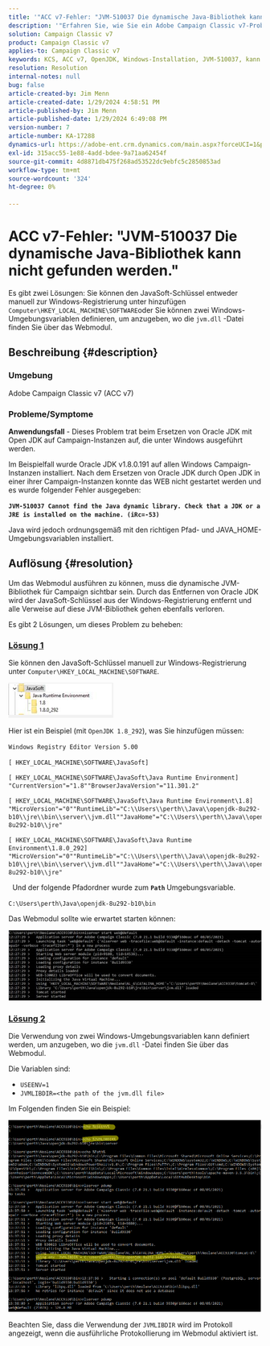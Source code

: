 ```yaml
---
title: '"ACC v7-Fehler: "JVM-510037 Die dynamische Java-Bibliothek kann nicht gefunden werden."'
description: '"Erfahren Sie, wie Sie ein Adobe Campaign Classic v7-Problem für den Fehler lösen können: "JVM-510037 Die dynamische Java-Bibliothek kann nicht gefunden werden."'
solution: Campaign Classic v7
product: Campaign Classic v7
applies-to: Campaign Classic v7
keywords: KCS, ACC v7, OpenJDK, Windows-Installation, JVM-510037, kann nicht finden, dynamische Java-Bibliothek, Adobe Campaign Classic v7, Fehlerbehebung
resolution: Resolution
internal-notes: null
bug: false
article-created-by: Jim Menn
article-created-date: 1/29/2024 4:58:51 PM
article-published-by: Jim Menn
article-published-date: 1/29/2024 6:49:08 PM
version-number: 7
article-number: KA-17288
dynamics-url: https://adobe-ent.crm.dynamics.com/main.aspx?forceUCI=1&pagetype=entityrecord&etn=knowledgearticle&id=6d2368a8-c7be-ee11-9079-6045bd006268
exl-id: 315acc55-1e88-4add-bdee-9a71aa62454f
source-git-commit: 4d8871db475f268ad53522dc9ebfc5c2850853ad
workflow-type: tm+mt
source-wordcount: '324'
ht-degree: 0%

---
```


# ACC v7-Fehler: &quot;JVM-510037 Die dynamische Java-Bibliothek kann nicht gefunden werden.&quot;


Es gibt zwei Lösungen: Sie können den JavaSoft-Schlüssel entweder manuell zur Windows-Registrierung unter hinzufügen `Computer\HKEY_LOCAL_MACHINE\SOFTWARE`oder Sie können zwei Windows-Umgebungsvariablen definieren, um anzugeben, wo die `jvm.dll` -Datei finden Sie über das Webmodul.

## Beschreibung {#description}


### <b>Umgebung</b>

Adobe Campaign Classic v7 (ACC v7)



### <b>Probleme/Symptome</b>

<b>Anwendungsfall</b> - Dieses Problem trat beim Ersetzen von Oracle JDK mit Open JDK auf Campaign-Instanzen auf, die unter Windows ausgeführt werden.

Im Beispielfall wurde Oracle JDK v1.8.0.191 auf allen Windows Campaign-Instanzen installiert. Nach dem Ersetzen von Oracle JDK durch Open JDK in einer ihrer Campaign-Instanzen konnte das WEB nicht gestartet werden und es wurde folgender Fehler ausgegeben:

<b>`JVM-510037 Cannot find the Java dynamic library. Check that a JDK or a JRE is installed on the machine. (iRc=-53)`</b>

Java wird jedoch ordnungsgemäß mit den richtigen Pfad- und JAVA_HOME-Umgebungsvariablen installiert.


## Auflösung {#resolution}


Um das Webmodul ausführen zu können, muss die dynamische JVM-Bibliothek für Campaign sichtbar sein. Durch das Entfernen von Oracle JDK wird der JavaSoft-Schlüssel aus der Windows-Registrierung entfernt und alle Verweise auf diese JVM-Bibliothek gehen ebenfalls verloren.

Es gibt 2 Lösungen, um dieses Problem zu beheben:

### <u>Lösung 1</u>

Sie können den JavaSoft-Schlüssel manuell zur Windows-Registrierung unter `Computer\HKEY_LOCAL_MACHINE\SOFTWARE`.

![](assets/de72732e-d310-ec11-b6e6-000d3a597e01.png)

Hier ist ein Beispiel (mit `OpenJDK 1.8_292`), was Sie hinzufügen müssen:

`Windows Registry Editor Version 5.00`

`[ HKEY_LOCAL_MACHINE\SOFTWARE\JavaSoft]`




```
[ HKEY_LOCAL_MACHINE\SOFTWARE\JavaSoft\Java Runtime Environment] "CurrentVersion"="1.8""BrowserJavaVersion"="11.301.2"
```





```
[ HKEY_LOCAL_MACHINE\SOFTWARE\JavaSoft\Java Runtime Environment\1.8] "MicroVersion"="0""RuntimeLib"="C:\\Users\\perth\\Java\\openjdk-8u292-b10\\jre\\bin\\server\\jvm.dll""JavaHome"="C:\\Users\\perth\\Java\\openjdk-8u292-b10\\jre"
```





```
[ HKEY_LOCAL_MACHINE\SOFTWARE\JavaSoft\Java Runtime Environment\1.8.0_292] "MicroVersion"="0""RuntimeLib"="C:\\Users\\perth\\Java\\openjdk-8u292-b10\\jre\\bin\\server\\jvm.dll""JavaHome"="C:\\Users\\perth\\Java\\openjdk-8u292-b10\\jre"
```


 
Und der folgende Pfadordner wurde zum <b>`Path` </b>Umgebungsvariable.

`C:\Users\perth\Java\openjdk-8u292-b10\bin`

Das Webmodul sollte wie erwartet starten können:

![](assets/f9d275cf-d910-ec11-b6e6-000d3a597e01.png)

### <u>Lösung 2</u>

Die Verwendung von zwei Windows-Umgebungsvariablen kann definiert werden, um anzugeben, wo die `jvm.dll` -Datei finden Sie über das Webmodul.

Die Variablen sind:

- `USEENV=1`
- `JVMLIBDIR=<the path of the jvm.dll file>`


Im Folgenden finden Sie ein Beispiel:

![](assets/108e8694-d814-ec11-b6e6-002248047155.png)

Beachten Sie, dass die Verwendung der `JVMLIBDIR` wird im Protokoll angezeigt, wenn die ausführliche Protokollierung im Webmodul aktiviert ist.
